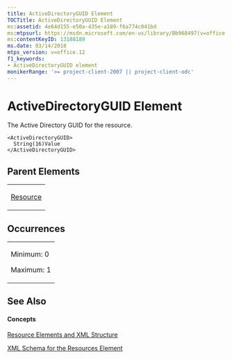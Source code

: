 ```yaml
---
title: ActiveDirectoryGUID Element
TOCTitle: ActiveDirectoryGUID Element
ms:assetid: 4e64d155-e50a-435e-a189-f6a774c041bd
ms:mtpsurl: https://msdn.microsoft.com/en-us/library/Bb968497(v=office.12)
ms:contentKeyID: 13188189
ms.date: 03/14/2018
mtps_version: v=office.12
f1_keywords:
- ActiveDirectoryGUID element
monikerRange: '>= project-client-2007 || project-client-odc'
---
```


# ActiveDirectoryGUID Element

The Active Directory GUID for the resource.

    <ActiveDirectoryGUID>
      String(16)Value
    </ActiveDirectoryGUID>

## Parent Elements

<table>
<colgroup>
<col style="width: 100%" />
</colgroup>
<tbody>
<tr class="odd">
<td><p><a href="resource-element.md">Resource</a></p></td>
</tr>
</tbody>
</table>

## Occurrences

<table>
<colgroup>
<col style="width: 100%" />
</colgroup>
<tbody>
<tr class="odd">
<td><p>Minimum: 0</p>
<p>Maximum: 1</p></td>
</tr>
</tbody>
</table>

## See Also

#### Concepts

[Resource Elements and XML Structure](resource-elements-and-xml-structure.md)

[XML Schema for the Resources Element](xml-schema-for-the-resources-element.md)

